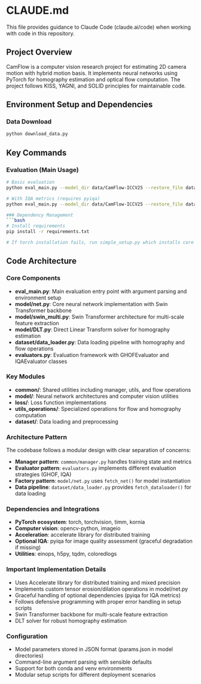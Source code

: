 # CLAUDE.md

This file provides guidance to Claude Code (claude.ai/code) when working with code in this repository.

## Project Overview

CamFlow is a computer vision research project for estimating 2D camera motion with hybrid motion basis. It implements neural networks using PyTorch for homography estimation and optical flow computation. The project follows KISS, YAGNI, and SOLID principles for maintainable code.

## Environment Setup and Dependencies

### Data Download
```bash
python download_data.py
```

## Key Commands

### Evaluation (Main Usage)
```bash
# Basic evaluation
python eval_main.py --model_dir data/CamFlow-ICCV25 --restore_file data/CamFlow-ICCV25/ckpt.pth

# With IQA metrics (requires pyiqa)
python eval_main.py --model_dir data/CamFlow-ICCV25 --restore_file data/CamFlow-ICCV25/ckpt.pth --enable_iqa

### Dependency Management
```bash
# Install requirements
pip install -r requirements.txt

# If torch installation fails, run simple_setup.py which installs core packages individually
```

## Code Architecture

### Core Components

- **eval_main.py**: Main evaluation entry point with argument parsing and environment setup
- **model/net.py**: Core neural network implementation with Swin Transformer backbone
- **model/swin_multi.py**: Swin Transformer architecture for multi-scale feature extraction
- **model/DLT.py**: Direct Linear Transform solver for homography estimation
- **dataset/data_loader.py**: Data loading pipeline with homography and flow operations
- **evaluators.py**: Evaluation framework with GHOFEvaluator and IQAEvaluator classes

### Key Modules

- **common/**: Shared utilities including manager, utils, and flow operations
- **model/**: Neural network architectures and computer vision utilities
- **loss/**: Loss function implementations
- **utils_operations/**: Specialized operations for flow and homography computation
- **dataset/**: Data loading and preprocessing

### Architecture Pattern

The codebase follows a modular design with clear separation of concerns:
- **Manager pattern**: `common/manager.py` handles training state and metrics
- **Evaluator pattern**: `evaluators.py` implements different evaluation strategies (GHOF, IQA)
- **Factory pattern**: `model/net.py` uses `fetch_net()` for model instantiation
- **Data pipeline**: `dataset/data_loader.py` provides `fetch_dataloader()` for data loading

### Dependencies and Integrations

- **PyTorch ecosystem**: torch, torchvision, timm, kornia
- **Computer vision**: opencv-python, imageio
- **Acceleration**: accelerate library for distributed training
- **Optional IQA**: pyiqa for image quality assessment (graceful degradation if missing)
- **Utilities**: einops, h5py, tqdm, coloredlogs

### Important Implementation Details

- Uses Accelerate library for distributed training and mixed precision
- Implements custom tensor erosion/dilation operations in model/net.py
- Graceful handling of optional dependencies (pyiqa for IQA metrics)
- Follows defensive programming with proper error handling in setup scripts
- Swin Transformer backbone for multi-scale feature extraction
- DLT solver for robust homography estimation

### Configuration

- Model parameters stored in JSON format (params.json in model directories)
- Command-line argument parsing with sensible defaults
- Support for both conda and venv environments
- Modular setup scripts for different deployment scenarios